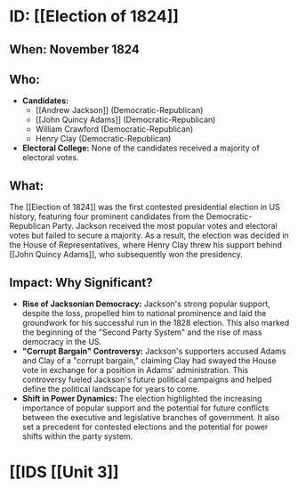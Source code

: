 # ID: [[Election of 1824]] 
## When: November 1824

## Who:
* **Candidates:**
    * [[Andrew Jackson]] (Democratic-Republican)
    * [[John Quincy Adams]] (Democratic-Republican)
    * William Crawford (Democratic-Republican)
    * Henry Clay (Democratic-Republican)
* **Electoral College:** None of the candidates received a majority of electoral votes.

## What: 
The [[Election of 1824]] was the first contested presidential election in US history, featuring four prominent candidates from the Democratic-Republican Party. Jackson received the most popular votes and electoral votes but failed to secure a majority. As a result, the election was decided in the House of Representatives, where Henry Clay threw his support behind [[John Quincy Adams]], who subsequently won the presidency.

## Impact: Why Significant?

* **Rise of Jacksonian Democracy:** Jackson's strong popular support, despite the loss, propelled him to national prominence and laid the groundwork for his successful run in the 1828 election. This also marked the beginning of the "Second Party System" and the rise of mass democracy in the US.
* **"Corrupt Bargain" Controversy:** Jackson's supporters accused Adams and Clay of a "corrupt bargain," claiming Clay had swayed the House vote in exchange for a position in Adams' administration. This controversy fueled Jackson's future political campaigns and helped define the political landscape for years to come.
* **Shift in Power Dynamics:** The election highlighted the increasing importance of popular support and the potential for future conflicts between the executive and legislative branches of government. It also set a precedent for contested elections and the potential for power shifts within the party system. 

# [[IDS [[Unit 3]]